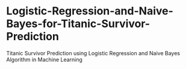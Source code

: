 # Logistic-Regression-and-Naive-Bayes-for-Titanic-Survivor-Prediction
Titanic Survivor Prediction using Logistic Regression and Naive Bayes Algorithm in Machine Learning

